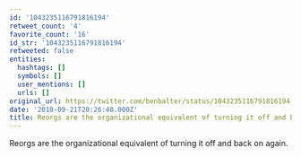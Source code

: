 ```yaml
---
id: '1043235116791816194'
retweet_count: '4'
favorite_count: '16'
id_str: '1043235116791816194'
retweeted: false
entities:
  hashtags: []
  symbols: []
  user_mentions: []
  urls: []
original_url: https://twitter.com/benbalter/status/1043235116791816194
date: '2018-09-21T20:26:48.000Z'
title: Reorgs are the organizational equivalent of turning it off and back on again.
---
```


Reorgs are the organizational equivalent of turning it off and back on again.